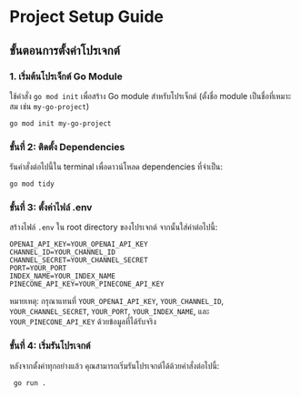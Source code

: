 # Project Setup Guide

## ขั้นตอนการตั้งค่าโปรเจกต์


### 1. เริ่มต้นโปรเจ็กต์ Go Module
ใช้คำสั่ง `go mod init` เพื่อสร้าง Go module สำหรับโปรเจ็กต์ (ตั้งชื่อ module เป็นชื่อที่เหมาะสม เช่น `my-go-project`)
```bash
go mod init my-go-project
```

### ขั้นที่ 2: ติดตั้ง Dependencies
รันคำสั่งต่อไปนี้ใน terminal เพื่อดาวน์โหลด dependencies ที่จำเป็น:

   ```bash
   go mod tidy
   ```


### ขั้นที่ 3: ตั้งค่าไฟล์ .env

สร้างไฟล์ `.env` ใน root directory ของโปรเจกต์ จากนั้นใส่ค่าต่อไปนี้:

```plaintext
OPENAI_API_KEY=YOUR_OPENAI_API_KEY
CHANNEL_ID=YOUR_CHANNEL_ID
CHANNEL_SECRET=YOUR_CHANNEL_SECRET
PORT=YOUR_PORT
INDEX_NAME=YOUR_INDEX_NAME
PINECONE_API_KEY=YOUR_PINECONE_API_KEY
```
หมายเหตุ: กรุณาแทนที่ `YOUR_OPENAI_API_KEY`, `YOUR_CHANNEL_ID`, `YOUR_CHANNEL_SECRET`, `YOUR_PORT`, `YOUR_INDEX_NAME`, และ `YOUR_PINECONE_API_KEY` ด้วยข้อมูลที่ได้รับจริง

### ขั้นที่ 4: เริ่มรันโปรเจกต์
หลังจากตั้งค่าทุกอย่างแล้ว คุณสามารถเริ่มรันโปรเจกต์ได้ด้วยคำสั่งต่อไปนี้:

  ```bash
   go run .
   ```
